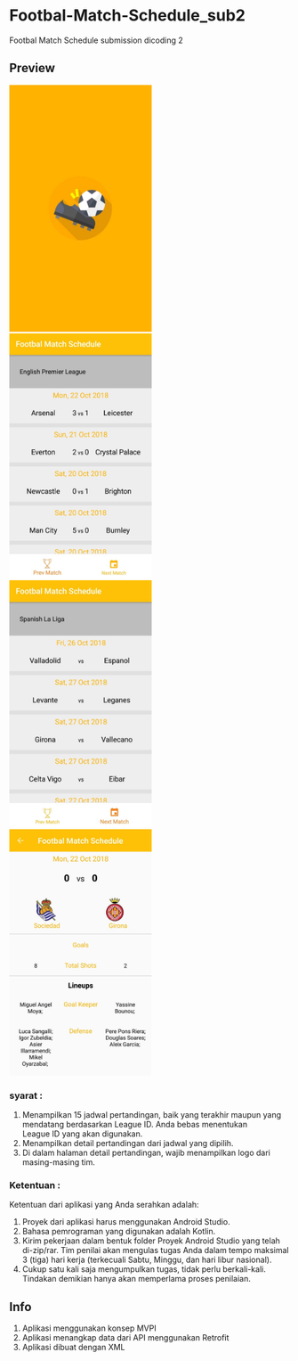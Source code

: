 # Footbal-Match-Schedule_sub2
Footbal Match Schedule
submission dicoding 2

## Preview
<img src="https://github.com/alzaichsank/Footbal-Match-Schedule_sub2/blob/master/preview/splashPreview.png" width=256/>&nbsp;
<img src="https://github.com/alzaichsank/Footbal-Match-Schedule_sub2/blob/master/preview/prevPreview.png" width=256/>&nbsp;
<img src="https://github.com/alzaichsank/Footbal-Match-Schedule_sub2/blob/master/preview/nextPreview.png" width=256/>&nbsp;
<img src="https://github.com/alzaichsank/Footbal-Match-Schedule_sub2/blob/master/preview/detailPreview.png" width=256/>&nbsp;

### syarat :
1. Menampilkan 15 jadwal pertandingan, baik yang terakhir maupun yang mendatang berdasarkan League ID. Anda bebas menentukan   
   League ID yang akan digunakan.
2. Menampilkan detail pertandingan dari jadwal yang dipilih.
3. Di dalam halaman detail pertandingan, wajib menampilkan logo dari masing-masing tim.

### Ketentuan :

Ketentuan dari aplikasi yang Anda serahkan adalah:

1. Proyek dari aplikasi harus menggunakan Android Studio.
2. Bahasa pemrograman yang digunakan adalah Kotlin.
3. Kirim pekerjaan dalam bentuk folder Proyek Android Studio yang telah di-zip/rar. Tim penilai akan mengulas tugas Anda dalam
   tempo maksimal 3 (tiga) hari kerja (terkecuali Sabtu, Minggu, dan hari libur nasional). 
4. Cukup satu kali saja mengumpulkan tugas, tidak perlu berkali-kali. Tindakan demikian hanya akan memperlama proses penilaian.

## Info ##
1. Aplikasi menggunakan konsep MVPI
2. Aplikasi menangkap data dari API menggunakan Retrofit
3. Aplikasi dibuat dengan XML

